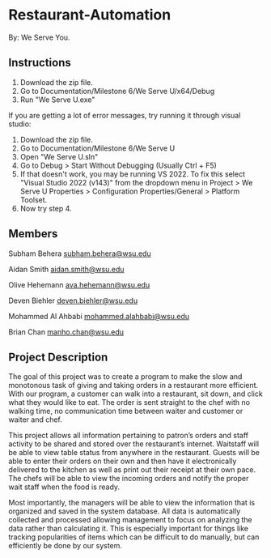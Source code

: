 # Restaurant-Automation
By: We Serve You. 

Instructions
------------
1) Download the zip file.
2) Go to Documentation/Milestone 6/We Serve U/x64/Debug
3) Run "We Serve U.exe"

If you are getting a lot of error messages, try running it through visual studio:
1) Download the zip file.
2) Go to Documentation/Milestone 6/We Serve U
3) Open "We Serve U.sln"
4) Go to Debug > Start Without Debugging (Usually Ctrl + F5)
5) If that doesn't work, you may be running VS 2022. To fix this select "Visual Studio 2022 (v143)" from the dropdown menu in Project > We Serve U Properties > Configuration Properties/General > Platform Toolset.
6) Now try step 4.

Members
-------
Subham Behera
subham.behera@wsu.edu 

Aidan Smith
aidan.smith@wsu.edu 

Olive Hehemann
ava.hehemann@wsu.edu  

Deven Biehler
deven.biehler@wsu.edu 

Mohammed Al Ahbabi
mohammed.alahbabi@wsu.edu

Brian Chan
manho.chan@wsu.edu 

Project Description 
-------------------
The goal of this project was to create a program to make the slow and monotonous task of giving and taking orders in a restaurant more efficient. With our program, a customer can walk into a restaurant, sit down, and click what they would like to eat. The order is sent straight to the chef with no walking time, no communication time between waiter and customer or waiter and chef. 

This project allows all information pertaining to patron’s orders and staff activity to be shared and stored over the restaurant’s internet. Waitstaff will be able to view table status from anywhere in the restaurant. Guests will be able to enter their orders on their own and then have it electronically delivered to the kitchen as well as print out their receipt at their own pace. The chefs will be able to view the incoming orders and notify the proper wait staff when the food is ready.

Most importantly, the managers will be able to view the information that is organized and saved in the system database. All data is automatically collected and processed allowing management to focus on analyzing the data rather than calculating it. This is especially important for things like tracking popularities of items which can be difficult to do manually, but can efficiently be done by our system.
